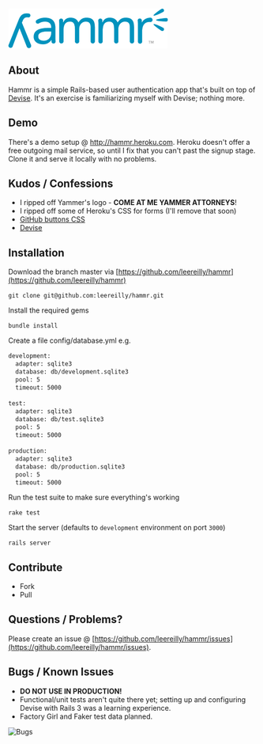 ![Hammr](https://github.com/leereilly/hammr/raw/master/public/images/hammr-logo-small.png "Hammr")

About
-----
Hammr is a simple Rails-based user authentication app that's built on top of [Devise](https://github.com/plataformatec/devise). It's an exercise is familiarizing myself with Devise; nothing more.

Demo
----
There's a demo setup @ http://hammr.heroku.com. Heroku doesn't offer a free outgoing mail service, so until I fix that you can't past the signup stage. Clone it and serve it locally with no problems.

Kudos / Confessions
-------------------
* I ripped off Yammer's logo - **COME AT ME YAMMER ATTORNEYS**!
* I ripped off some of Heroku's CSS for forms (I'll remove that soon)
* [GitHub buttons CSS](https://github.com/cavneb/css3-github-buttons)
* [Devise](https://github.com/plataformatec/devise)

Installation
------------

Download the branch master via [https://github.com/leereilly/hammr](https://github.com/leereilly/hammr)

    git clone git@github.com:leereilly/hammr.git
    
Install the required gems

    bundle install
   
Create a file config/database.yml e.g.


    development:
      adapter: sqlite3
      database: db/development.sqlite3
      pool: 5
      timeout: 5000

    test:
      adapter: sqlite3
      database: db/test.sqlite3
      pool: 5
      timeout: 5000

    production:
      adapter: sqlite3
      database: db/production.sqlite3
      pool: 5
      timeout: 5000
      
Run the test suite to make sure everything's working

    rake test      
      
Start the server (defaults to `development` environment on port `3000`)

    rails server   
    
Contribute
----------
* Fork
* Pull

Questions / Problems?
---------------------
Please create an issue @ [https://github.com/leereilly/hammr/issues](https://github.com/leereilly/hammr/issues).
   
Bugs / Known Issues
-------------------   

* **DO NOT USE IN PRODUCTION!**
* Functional/unit tests aren't quite there yet; setting up and configuring Devise with Rails 3 was a learning experience.
* Factory Girl and Faker test data planned.

![Bugs](http://i.imgur.com/K8vsw.gif "Bugs")